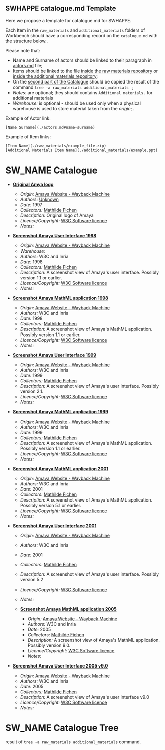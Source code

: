 ## SWHAPPE catalogue.md Template

Here we propose a template for catalogue<span>.md for SWHAPPE.

Each Item in the `raw_materials` and `additional_materials` folders of Workbench should have a corresponding record on the `catalogue.md` with the structure below..

Please note that:
* Name and Surname of actors should be linked to their paragraph in [actors.md](./actors.md) file;
* Items should be linked to the file [inside the raw materials repository](./raw_matherials/) or [inside the additional materials repository](./additional_matherials/);
* On the [second part of the Catalogue](./catalogue.md#SW_NAME-Catalogue-Tree) should be copied the result of the command `tree -a raw_materials additional_materials ` ;
* *Notes:* are optional; they should contains `Additional materials.` for additional materials
* *Warehouse:* is optional - should be used only when a physical warehouse is used to store material taken from the *origin*; .

Example of Actor link:
~~~
[Name Surname](./actors.md#name-surname)
~~~
Example of Item links:
~~~
[Item Name](./raw_materials/example_file.zip)
[Additional Materials Item Name](./additional_materials/example.ppt)
~~~


# SW_NAME Catalogue

* **[Original Amya logo](./additional_materials/other/amaya-logo-1997.gif)**
  * *Origin:* [Amaya Website - Wayback Machine](https://web.archive.org/web/19970605010725/https://www.w3.org/Amaya/)
  * *Authors:* [Unknown](./actors.md#name-surname)
  * *Date:* 1997
  * *Collectors:* [Mathilde Fichen](./actors.md#fichen-mathilde)
  * *Description:* Original logo of Amaya
  * *Licence/Copyright:* [W3C Software licence](https://www.w3.org/Consortium/Legal/2015/copyright-software-and-document)
  * *Notes:* 
 
 
* **[Screenshot Amaya User Interface 1998](./raw_materials/other/1998-amaya-ui.gif)**
  * *Origin:* [Amaya Website - Wayback Machine](https://web.archive.org/web/19980703153334/https://www.w3.org/Amaya/)
  * *Warehouse:* 
  * *Authors:* W3C and Inria
  * *Date:* 1998 
  * *Collectors:* [Mathilde Fichen](./actors.md#fichen-mathilde)
  * *Description:* A screenshot view of Amaya's user interface. Possibly version 1.1 or earlier.
  * *Licence/Copyright:* [W3C Software licence](https://www.w3.org/Consortium/Legal/2015/copyright-software-and-document)
  * *Notes:* 
 
 * **[Screenshot Amaya MathML application 1998](./raw_materials/other/1998-amaya-math.gif)**
   * *Origin:* [Amaya Website - Wayback Machine](https://web.archive.org/web/19980703153334/https://www.w3.org/Amaya/)
   * *Authors:* W3C and Inria
   * *Date:* 1998 
   * *Collectors:* [Mathilde Fichen](./actors.md#fichen-mathilde)
   * *Description:* A screenshot view of Amaya's MathML application. Possibly version 1.1 or earlier.
   * *Licence/Copyright:* [W3C Software licence](https://www.w3.org/Consortium/Legal/2015/copyright-software-and-document)
   * *Notes:* 
  

* **[Screenshot Amaya User Interface 1999](./raw_materials/other/1999-v-2-1-amaya-ui.gif)**
  * *Origin:* [Amaya Website - Wayback Machine](https://web.archive.org/web/19990914133746/https://www.w3.org/Amaya/)
  * *Authors:* W3C and Inria
  * *Date:* 1999 
  * *Collectors:* [Mathilde Fichen](./actors.md#fichen-mathilde)
  * *Description:* A screenshot view of Amaya's user interface. Possibly version 2.1.
  * *Licence/Copyright:* [W3C Software licence](https://www.w3.org/Consortium/Legal/2015/copyright-software-and-document)
  * *Notes:* 

 * **[Screenshot Amaya MathML application 1999](./raw_materials/other/1999-v-2-1-amaya-math.gif)**
   * *Origin:* [Amaya Website - Wayback Machine](https://web.archive.org/web/19990914133746/https://www.w3.org/Amaya/)
   * *Authors:* W3C and Inria
   * *Date:* 1999 
   * *Collectors:* [Mathilde Fichen](./actors.md#fichen-mathilde)
   * *Description:* A screenshot view of Amaya's MathML application. Possibly version 1.1 or earlier.
   * *Licence/Copyright:* [W3C Software licence](https://www.w3.org/Consortium/Legal/2015/copyright-software-and-document)
   * *Notes:*  

  * **[Screenshot Amaya MathML application 2001](./raw_materials/other/2001-amaya-math.gif)**
    * *Origin:* [Amaya Website - Wayback Machine](https://web.archive.org/web/20010802113526/http://www.w3.org/Amaya/Amaya.html)
    * *Authors:* W3C and Inria
    * *Date:* 2001
    * *Collectors:* [Mathilde Fichen](./actors.md#fichen-mathilde)
    * *Description:* A screenshot view of Amaya's MathML application. Possibly version 5.1 or earlier.
    * *Licence/Copyright:* [W3C Software licence](https://www.w3.org/Consortium/Legal/2015/copyright-software-and-document)
    * *Notes:*  
 

* **[Screenshot Amaya User Interface 2001](./raw_materials/other/2001-v-5-2-amaya-ui.gif)**
  * *Origin:* [Amaya Website - Wayback Machine]([https://web.archive.org/web/19990914133746/https://www.w3.org/Amaya/](https://web.archive.org/web/20011116163408/http://www.w3.org/Amaya/Amaya.html))
  * *Authors:* W3C and Inria
  * *Date:* 2001 
  * *Collectors:* [Mathilde Fichen](./actors.md#fichen-mathilde)
  * *Description:* A screenshot view of Amaya's user interface. Possibly version 5.2
  * *Licence/Copyright:* [W3C Software licence](https://www.w3.org/Consortium/Legal/2015/copyright-software-and-document)
  * *Notes:*  
 

  * **[Screenshot Amaya MathML application 2005](./raw_materials/other/2005-v-9-0-amaia-math.png)**
    * *Origin:* [Amaya Website - Wayback Machine]([https://web.archive.org/web/20010802113526/http://www.w3.org/Amaya/Amaya.html](https://web.archive.org/web/20050401021204/http://www.w3.org/Amaya/Amaya.html))
    * *Authors:* W3C and Inria
    * *Date:* 2005
    * *Collectors:* [Mathilde Fichen](./actors.md#fichen-mathilde)
    * *Description:* A screenshot view of Amaya's MathML application. Possibly version 9.0.
    * *Licence/Copyright:* [W3C Software licence](https://www.w3.org/Consortium/Legal/2015/copyright-software-and-document)
    * *Notes:*  
 

* **[Screenshot Amaya User Interface 2005 v9.0](./raw_materials/other/2005-v-9-0-amaia-ui.png)**
  * *Origin:* [Amaya Website - Wayback Machine]([[https://web.archive.org/web/19990914133746/https://www.w3.org/Amaya/](https://web.archive.org/web/20011116163408/http://www.w3.org/Amaya/Amaya.html)](https://web.archive.org/web/20050401021204/http://www.w3.org/Amaya/Amaya.html))
  * *Authors:* W3C and Inria
  * *Date:* 2005 
  * *Collectors:* [Mathilde Fichen](./actors.md#fichen-mathilde)
  * *Description:* A screenshot view of Amaya's user interface v9.0
  * *Licence/Copyright:* [W3C Software licence](https://www.w3.org/Consortium/Legal/2015/copyright-software-and-document)
  * *Notes:*   
 
# SW_NAME Catalogue Tree


result of `tree -a raw_materials additional_materials` command.
